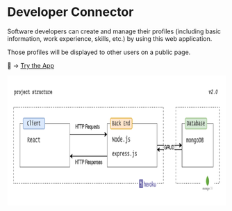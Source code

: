 # Developer Connector

Software developers can create and manage their profiles (including basic information, work experience, skills, etc.) by using this web application.

Those profiles will be displayed to other users on a public page.

👋 -> [Try the App](https://salty-reaches-74959.herokuapp.com/)

<p align="center">
  <img height="300" src="images/project%20structure%20v2.0.png">
</p>